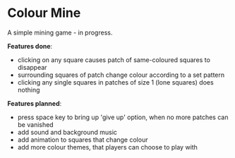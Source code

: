 # Colour Mine

A simple mining game - in progress.

**Features done**:
- clicking on any square causes patch of same-coloured squares to disappear
- surrounding squares of patch change colour according to a set pattern
- clicking any single squares in patches of size 1 (lone squares) does nothing

**Features planned**:
- press space key to bring up 'give up' option, when no more patches can be vanished
- add sound and background music
- add animation to squares that change colour
- add more colour themes, that players can choose to play with